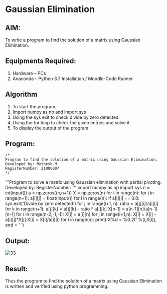 # Gaussian Elimination

## AIM:
To write a program to find the solution of a matrix using Gaussian Elimination.

## Equipments Required:
1. Hardware – PCs
2. Anaconda – Python 3.7 Installation / Moodle-Code Runner

## Algorithm
1. To start the program.
2. Import numpy as np and import sys
3. Using the sys exit to check divide by zero detected.
4. Using the for loop to check the given entries and solve it.
5. To display the output of the program.

## Program:
```
/*
Program to find the solution of a matrix using Gaussian Elimination.
Developed by: Mothesh M
RegisterNumber: 21006007
*/
```
'''Program to solve a matrix using Gaussian elimination with partial pivoting.
Developed by: 
RegisterNumber: 
'''
import numpy as np
import sys
n = int(input())
a = np.zeros((n,n+1))
X = np.zeros(n)
for i in range(n):
    for j in range(n+1):
        a[i][j] = float(input())
for i in range(n):
    if a[i][i] == 0.0:
        sys.exit('Divide by zero detected')
    for j in range(i+1, n):
        ratio = a[j][i]/a[i][i]
        for k in range(n+1):
            a[j][k] = a[j][k] - ratio * a[i][k]
X[n-1] = a[n-1][n]/a[n-1][n-1]
for i in range(n-2,-1,-1):
    X[i] = a[i][n]
    for j in range(i+1,n):
        X[i] = X[i] - a[i][j]*X[j]
    X[i] = X[i]/a[i][i]
for i in range(n):
    print('X%d = %0.2f' %(i,X[i]), end = ' ')

## Output:
![33](https://user-images.githubusercontent.com/94170892/147045754-2dbf54d3-fbb7-4d3f-a662-f34a41de7316.png)



## Result:
Thus the program to find the solution of a matrix using Gaussian Elimination is written and verified using python programming.

